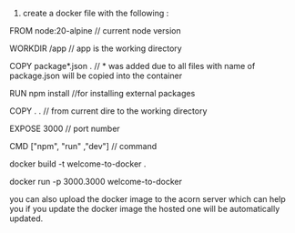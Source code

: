 1. create a docker file with the following :

FROM node:20-alpine // current node version

WORKDIR /app // app is the working directory

COPY package*.json . // * was added due to all files with name of package.json will be copied into the container

RUN npm install //for installing external packages

COPY . .  // from current dire to the working directory

EXPOSE 3000 // port number

CMD ["npm", "run" ,"dev"] // command



docker build -t welcome-to-docker .

docker run -p 3000.3000 welcome-to-docker

you can also upload the docker image to the acorn server which can help you if you update the docker image the 
hosted one will be automatically updated.